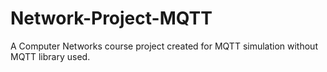 # Network-Project-MQTT
A Computer Networks course project created for MQTT simulation without MQTT library used.
